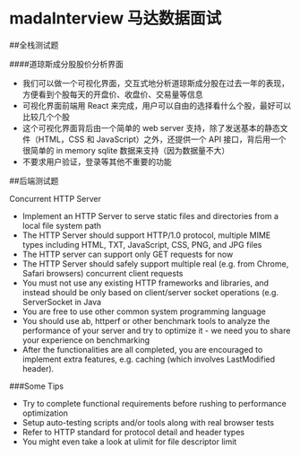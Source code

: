 # madaInterview 马达数据面试

##全栈测试题

####道琼斯成分股股价分析界面
* 我们可以做一个可视化界面，交互式地分析道琼斯成分股在过去一年的表现，方便看到个股每天的开盘价、收盘价、交易量等信息
* 可视化界面前端用 React 来完成，用户可以自由的选择看什么个股，最好可以比较几个个股
* 这个可视化界面背后由一个简单的 web server 支持，除了发送基本的静态文件（HTML，CSS 和 JavaScript）之外，还提供一个 API 接口，背后用一个很简单的 in memory sqlite 数据来支持（因为数据量不大）
* 不要求用户验证，登录等其他不重要的功能


##后端测试题

Concurrent HTTP Server

* Implement an HTTP Server to serve static files and directories from a local file system path<br>
* The HTTP Server should support HTTP/1.0 protocol, multiple MIME types including HTML, TXT, JavaScript, CSS, PNG, and JPG files
* The HTTP server can support only GET requests for now
* The HTTP Server should safely support multiple real (e.g. from Chrome, Safari browsers) concurrent client requests
* You must not use any existing HTTP frameworks and libraries, and instead should be only based on client/server socket operations (e.g. ServerSocket in Java
* You are free to use other common system programming language
* You should use ab, httperf or other benchmark tools to analyze the performance of your server and try to optimize it - we need you to share your experience on benchmarking
* After the functionalities are all completed, you are encouraged to implement extra features, e.g. caching (which involves LastModified header).

###Some Tips

* Try to complete functional requirements before rushing to performance optimization
* Setup auto-testing scripts and/or tools along with real browser tests
* Refer to HTTP standard for protocol detail and header types
* You might even take a look at ulimit for file descriptor limit
